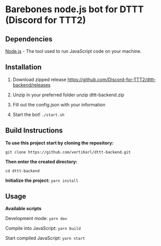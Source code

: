 # Barebones node.js bot for DTTT (Discord for TTT2)

## Dependencies

[Node.js](https://nodejs.org/en/download) - The tool used to run JavaScript code on your machine.

## Installation

1. Download zipped release
   https://github.com/Discord-for-TTT2/dttt-backend/releases

2. Unzip in your preferred folder
   unzip dttt-backend.zip

3. Fill out the config.json with your information

4. Start the bot!
   `./start.sh`

## Build Instructions

**To use this project start by cloning the repository:**

`git clone https://github.com/vertiKarl/dttt-backend.git`

**Then enter the created directory:**

`cd dttt-backend`

**Initialize the project:**
`yarn install`

## Usage

**Available scripts**

Development mode: `yarn dev`

Compile into JavaScript: `yarn build`

Start compiled JavaScript: `yarn start`
